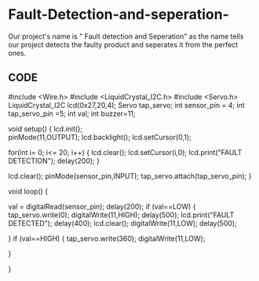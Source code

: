 # Fault-Detection-and-seperation-
Our project's name is " Fault detection and Seperation" as the name tells our project detects the faulty product and seperates it from the perfect ones.
## CODE

#include <Wire.h> 
#include <LiquidCrystal_I2C.h>
#include <Servo.h>
LiquidCrystal_I2C lcd(0x27,20,4);
Servo tap_servo;
int sensor_pin = 4;
int tap_servo_pin =5;
int val;
int buzzer=11;

void setup()
{
 lcd.init();                       
 pinMode(11,OUTPUT);
 lcd.backlight();
 lcd.setCursor(0,1);
 
 for(int i= 0; i<= 20; i++)
{ 
  lcd.clear(); 
  lcd.setCursor(i,0); 
  lcd.print("FAULT DETECTION");
  delay(200); 
}
 
 lcd.clear(); 
  pinMode(sensor_pin,INPUT);
  tap_servo.attach(tap_servo_pin);
}

void loop()
{
 
val = digitalRead(sensor_pin);
delay(200);
if (val==LOW)
{
 tap_servo.write(0);
  digitalWrite(11,HIGH);
   delay(500);
   lcd.print("FAULT DETECTED");
   delay(400);
   lcd.clear();
   digitalWrite(11,LOW);
   delay(500);

}
if (val==HIGH)
{
tap_servo.write(360);
digitalWrite(11,LOW);

}

}
